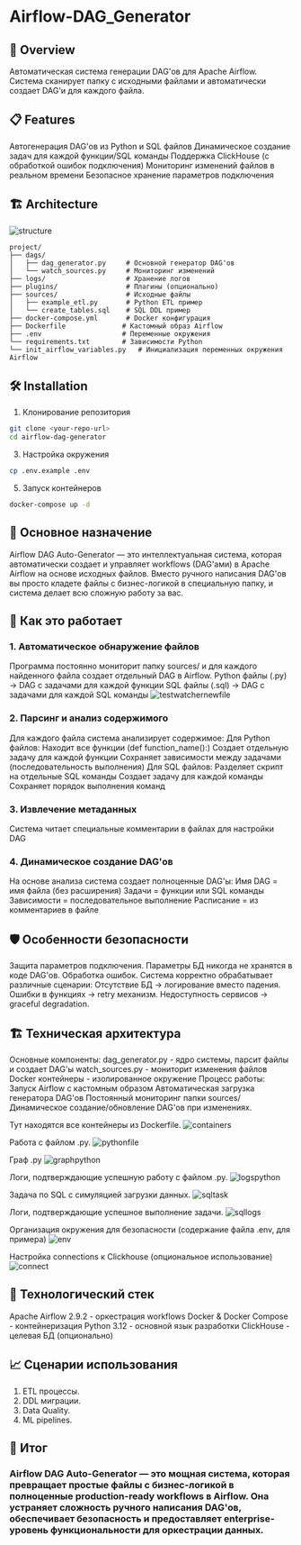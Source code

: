 # Airflow-DAG_Generator

## 🚀 Overview
Автоматическая система генерации DAG'ов для Apache Airflow. Система сканирует папку с исходными файлами и автоматически создает DAG'и для каждого файла.

## 📋 Features
Автогенерация DAG'ов из Python и SQL файлов
Динамическое создание задач для каждой функции/SQL команды
Поддержка ClickHouse (с обработкой ошибок подключения)
Мониторинг изменений файлов в реальном времени
Безопасное хранение параметров подключения

## 🏗️ Architecture

![structure](https://github.com/user-attachments/assets/11c2cadf-1903-4573-9bff-15079ae9346e)

```
project/
├── dags/
│   ├── dag_generator.py     # Основной генератор DAG'ов
│   └── watch_sources.py     # Мониторинг изменений
├── logs/                    # Хранение логов
├── plugins/                 # Плагины (опционально)
├── sources/                 # Исходные файлы
│   ├── example_etl.py       # Python ETL пример
│   └── create_tables.sql    # SQL DDL пример
├── docker-compose.yml       # Docker конфигурация
├── Dockerfile              # Кастомный образ Airflow
├── .env                    # Переменные окружения
└── requirements.txt        # Зависимости Python
└── init_airflow_variables.py   # Инициализация переменных окружения Airflow
```

## 🛠️ Installation
1. Клонирование репозитория
``` bash
git clone <your-repo-url>
cd airflow-dag-generator
```
3. Настройка окружения
```bash
cp .env.example .env
```
5. Запуск контейнеров
```bash
docker-compose up -d
```

## 🎯 Основное назначение
Airflow DAG Auto-Generator — это интеллектуальная система, которая автоматически создает и управляет workflows (DAG'ами) в Apache Airflow на основе исходных файлов. Вместо ручного написания DAG'ов вы просто кладете файлы с бизнес-логикой в специальную папку, и система делает всю сложную работу за вас.

## 🔄 Как это работает
### 1. Автоматическое обнаружение файлов
Программа постоянно мониторит папку sources/ и для каждого найденного файла создает отдельный DAG в Airflow.
Python файлы (.py) → DAG с задачами для каждой функции
SQL файлы (.sql) → DAG с задачами для каждой SQL команды
![testwatchernewfile](https://github.com/user-attachments/assets/68bc6d91-7bec-48f3-89ab-016e62aaf831)


### 2. Парсинг и анализ содержимого
Для каждого файла система анализирует содержимое:
Для Python файлов:
Находит все функции (def function_name():)
Создает отдельную задачу для каждой функции
Сохраняет зависимости между задачами (последовательность выполнения)
Для SQL файлов:
Разделяет скрипт на отдельные SQL команды
Создает задачу для каждой команды
Сохраняет порядок выполнения команд
### 3. Извлечение метаданных
Система читает специальные комментарии в файлах для настройки DAG
### 4. Динамическое создание DAG'ов
На основе анализа система создает полноценные DAG'ы:
Имя DAG = имя файла (без расширения)
Задачи = функции или SQL команды
Зависимости = последовательное выполнение
Расписание = из комментариев в файле

## 🛡️ Особенности безопасности
Защита параметров подключения. Параметры БД никогда не хранятся в коде DAG'ов.
Обработка ошибок. Система корректно обрабатывает различные сценарии:
Отсутствие БД → логирование вместо падения. Ошибки в функциях → retry механизм.
Недоступность сервисов → graceful degradation.

## 🏗️ Техническая архитектура
Основные компоненты:
dag_generator.py - ядро системы, парсит файлы и создает DAG'ы
watch_sources.py - мониторит изменения файлов
Docker контейнеры - изолированное окружение
Процесс работы:
Запуск Airflow с кастомным образом
Автоматическая загрузка генератора DAG'ов
Постоянный мониторинг папки sources/
Динамическое создание/обновление DAG'ов при изменениях.

Тут находятся все контейнеры из Dockerfile.
![containers](https://github.com/user-attachments/assets/7a8ff223-f486-4f90-b602-43e47f9b3bc8)

Работа с файлом .py.
![pythonfile](https://github.com/user-attachments/assets/15f0fb81-c4dc-4df1-b8ac-96639c8f9024)

Граф .py
![graphpython](https://github.com/user-attachments/assets/df471105-c023-4212-9c55-db37e43ff2b2)

Логи, подтверждающие успешную работу с файлом .py.
![logspython](https://github.com/user-attachments/assets/b89cca5e-dc1b-49bf-8a0d-257787a7112e)

Задача по SQL с симуляцией загрузки данных.
![sqltask](https://github.com/user-attachments/assets/d8ff9573-5938-4084-8af2-823776a89840)

Логи, подтверждающие успешное выполнение задачи.
![sqllogs](https://github.com/user-attachments/assets/7640c216-2915-4f8c-8299-1765c2580d53)

Организация окружения для безопасности (содержание файла .еnv, для примера)
![env](https://github.com/user-attachments/assets/d840211d-5d7f-426d-80af-81ee85622015)

Настройка connections к Clickhouse (опциональное использование)
![connect](https://github.com/user-attachments/assets/f9447cf0-2166-41bd-8dde-10c3260e0647)

## 🔧 Технологический стек
Apache Airflow 2.9.2 - оркестрация workflows
Docker & Docker Compose - контейнеризация
Python 3.12 - основной язык разработки
ClickHouse - целевая БД (опционально)

## 📈 Сценарии использования
1. ETL процессы.
2. DDL миграции.
3. Data Quality.
4. ML pipelines.
## 🎯 Итог
### Airflow DAG Auto-Generator — это мощная система, которая превращает простые файлы с бизнес-логикой в полноценные production-ready workflows в Airflow. Она устраняет сложность ручного написания DAG'ов, обеспечивает безопасность и предоставляет enterprise-уровень функциональности для оркестрации данных.



